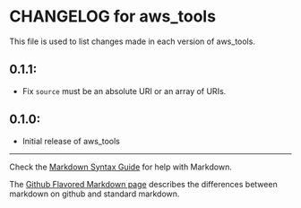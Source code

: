 # CHANGELOG for aws_tools

This file is used to list changes made in each version of aws_tools.

## 0.1.1:
* Fix `source` must be an absolute URI or an array of URIs.

## 0.1.0:

* Initial release of aws_tools

- - -
Check the [Markdown Syntax Guide](http://daringfireball.net/projects/markdown/syntax) for help with Markdown.

The [Github Flavored Markdown page](http://github.github.com/github-flavored-markdown/) describes the differences between markdown on github and standard markdown.
